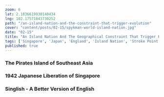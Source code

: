 ```yaml
--- 
zoom: 6
lat: 2.1836619938140434
lng: 102.17571843730252
path: "/an-island-nation-and-the-constraint-that-trigger-evolution"
cover: "content/posts/02-15/spykman-world-island-nation.jpg"
date: "02-15"
title: "An Island Nation And The Geographical Constraint That Trigger Evolution"
tags: ['Singapore', 'Japan', 'England', 'Island Nation', 'Stroke Point', 'Spykman World','Nicholas Spykman']  
published: true
---
```

### The Pirates Island of Southeast Asia

### 1942 Japanese Liberation of Singapore

### Singlish - A Better Version of English



